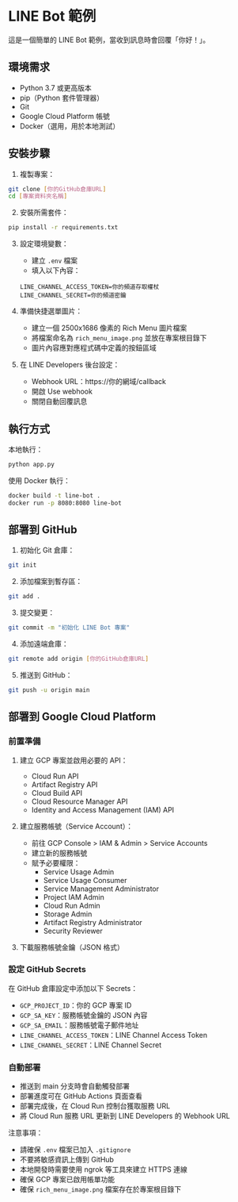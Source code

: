 # LINE Bot 範例

這是一個簡單的 LINE Bot 範例，當收到訊息時會回覆「你好！」。

## 環境需求

- Python 3.7 或更高版本
- pip（Python 套件管理器）
- Git
- Google Cloud Platform 帳號
- Docker（選用，用於本地測試）

## 安裝步驟

1. 複製專案：
```bash
git clone [你的GitHub倉庫URL]
cd [專案資料夾名稱]
```

2. 安裝所需套件：
```bash
pip install -r requirements.txt
```

3. 設定環境變數：
   - 建立 `.env` 檔案
   - 填入以下內容：
   ```
   LINE_CHANNEL_ACCESS_TOKEN=你的頻道存取權杖
   LINE_CHANNEL_SECRET=你的頻道密鑰
   ```

4. 準備快捷選單圖片：
   - 建立一個 2500x1686 像素的 Rich Menu 圖片檔案
   - 將檔案命名為 `rich_menu_image.png` 並放在專案根目錄下
   - 圖片內容應對應程式碼中定義的按鈕區域

5. 在 LINE Developers 後台設定：
   - Webhook URL：https://你的網域/callback
   - 開啟 Use webhook
   - 關閉自動回覆訊息

## 執行方式

本地執行：
```bash
python app.py
```

使用 Docker 執行：
```bash
docker build -t line-bot .
docker run -p 8080:8080 line-bot
```

## 部署到 GitHub

1. 初始化 Git 倉庫：
```bash
git init
```

2. 添加檔案到暫存區：
```bash
git add .
```

3. 提交變更：
```bash
git commit -m "初始化 LINE Bot 專案"
```

4. 添加遠端倉庫：
```bash
git remote add origin [你的GitHub倉庫URL]
```

5. 推送到 GitHub：
```bash
git push -u origin main
```

## 部署到 Google Cloud Platform

### 前置準備

1. 建立 GCP 專案並啟用必要的 API：
   - Cloud Run API
   - Artifact Registry API
   - Cloud Build API
   - Cloud Resource Manager API
   - Identity and Access Management (IAM) API

2. 建立服務帳號（Service Account）：
   - 前往 GCP Console > IAM & Admin > Service Accounts
   - 建立新的服務帳號
   - 賦予必要權限：
     - Service Usage Admin
     - Service Usage Consumer
     - Service Management Administrator
     - Project IAM Admin
     - Cloud Run Admin
     - Storage Admin
     - Artifact Registry Administrator
     - Security Reviewer

3. 下載服務帳號金鑰（JSON 格式）

### 設定 GitHub Secrets

在 GitHub 倉庫設定中添加以下 Secrets：
- `GCP_PROJECT_ID`：你的 GCP 專案 ID
- `GCP_SA_KEY`：服務帳號金鑰的 JSON 內容
- `GCP_SA_EMAIL`：服務帳號電子郵件地址
- `LINE_CHANNEL_ACCESS_TOKEN`：LINE Channel Access Token
- `LINE_CHANNEL_SECRET`：LINE Channel Secret

### 自動部署

- 推送到 main 分支時會自動觸發部署
- 部署進度可在 GitHub Actions 頁面查看
- 部署完成後，在 Cloud Run 控制台獲取服務 URL
- 將 Cloud Run 服務 URL 更新到 LINE Developers 的 Webhook URL

注意事項：
- 請確保 `.env` 檔案已加入 `.gitignore`
- 不要將敏感資訊上傳到 GitHub
- 本地開發時需要使用 ngrok 等工具來建立 HTTPS 連線
- 確保 GCP 專案已啟用帳單功能
- 確保 `rich_menu_image.png` 檔案存在於專案根目錄下 
